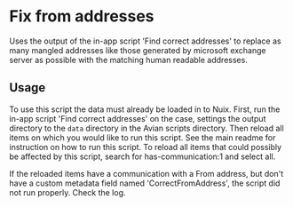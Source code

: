 # Fix from addresses
Uses the output of the in-app script 'Find correct addresses' to replace as many mangled addresses like those generated by microsoft exchange server as possible with the matching human readable addresses.

## Usage
To use this script the data must already be loaded in to Nuix.
First, run the in-app script 'Find correct addresses' on the case, settings the output directory to the `data` directory in the Avian scripts directory.
Then reload all items on which you would like to run this script.
See the main readme for instruction on how to run this script.
To reload all items that could possibly be affected by this script, search for has-communication:1 and select all.

If the reloaded items have a communication with a From address, but don't have a custom metadata field named 'CorrectFromAddress', the script did not run properly.
Check the log.